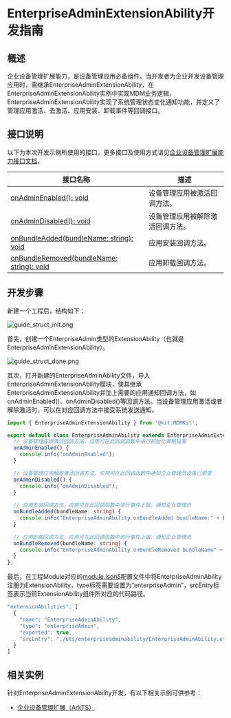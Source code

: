 # EnterpriseAdminExtensionAbility开发指南
<!--Kit: MDM Kit-->
<!--Subsystem: Customization-->
<!--Owner: @huanleima-->
<!--Designer: @liuzuming-->
<!--Tester: @lpw_work-->
<!--Adviser: @Brilliantry_Rui-->

## 概述

企业设备管理扩展能力，是设备管理应用必备组件。当开发者为企业开发设备管理应用时，需继承EnterpriseAdminExtensionAbility，在EnterpriseAdminExtensionAbility实例中实现MDM业务逻辑，EnterpriseAdminExtensionAbility实现了系统管理状态变化通知功能，并定义了管理应用激活、去激活、应用安装、卸载事件等回调接口。

## 接口说明
以下为本次开发示例所使用的接口，更多接口及使用方式请见[企业设备管理扩展能力接口文档](../../application-dev/reference/apis-mdm-kit/js-apis-EnterpriseAdminExtensionAbility.md)。

| 接口名称                                  | 描述                         |
| ----------------------------------------- | ---------------------------- |
| [onAdminEnabled(): void](../../application-dev/reference/apis-mdm-kit/js-apis-EnterpriseAdminExtensionAbility.md#enterpriseadminextensionabilityonadminenabled)                    | 设备管理应用被激活回调方法。   |
| [onAdminDisabled(): void](../../application-dev/reference/apis-mdm-kit/js-apis-EnterpriseAdminExtensionAbility.md#enterpriseadminextensionabilityonadmindisabled)                   | 设备管理应用被解除激活回调方法。 |
| [onBundleAdded(bundleName: string): void](../../application-dev/reference/apis-mdm-kit/js-apis-EnterpriseAdminExtensionAbility.md#enterpriseadminextensionabilityonbundleadded)   | 应用安装回调方法。             |
| [onBundleRemoved(bundleName: string): void](../../application-dev/reference/apis-mdm-kit/js-apis-EnterpriseAdminExtensionAbility.md#enterpriseadminextensionabilityonbundleremoved) | 应用卸载回调方法。             |

## 开发步骤

新建一个工程后，结构如下：

![guide_struct_init.png](./figures/guide_struct_init.png)

首先，创建一个EnterpriseAdmin类型的ExtensionAbility（也就是EnterpriseAdminExtensionAbility）。

![guide_struct_done.png](./figures/guide_struct_done.png)

其次，打开新建的EnterpriseAdminAbility文件，导入EnterpriseAdminExtensionAbility模块，使其继承EnterpriseAdminExtensionAbility并加上需要的应用通知回调方法，如onAdminEnabled()、onAdminDisabled()等回调方法。当设备管理应用激活或者解除激活时，可以在对应回调方法中接受系统发送通知。

```ts
import { EnterpriseAdminExtensionAbility } from '@kit.MDMKit';

export default class EnterpriseAdminAbility extends EnterpriseAdminExtensionAbility {
  // 设备管理应用激活回调方法，应用可在此回调函数中进行初始化策略设置
  onAdminEnabled() {
    console.info("onAdminEnabled");
  }

  // 设备管理应用解除激活回调方法，应用可在此回调函数中通知企业管理员设备已脱管
  onAdminDisabled() {
    console.info("onAdminDisabled");
  }
  
  // 应用安装回调方法，应用可在此回调函数中进行事件上报，通知企业管理员
  onBundleAdded(bundleName: string) {
    console.info("EnterpriseAdminAbility onBundleAdded bundleName:" + bundleName);
  }

  // 应用卸载回调方法，应用可在此回调函数中进行事件上报，通知企业管理员
  onBundleRemoved(bundleName: string) {
    console.info("EnterpriseAdminAbility onBundleRemoved bundleName" + bundleName);
  }
};
```

最后，在工程Module对应的[module.json5](../quick-start/module-configuration-file.md)配置文件中将EnterpriseAdminAbility注册为ExtensionAbility，type标签需要设置为“enterpriseAdmin”，srcEntry标签表示当前ExtensionAbility组件所对应的代码路径。

```ts
"extensionAbilities": [
  {
	"name": "EnterpriseAdminAbility",
	"type": "enterpriseAdmin",
	"exported": true,
	"srcEntry": "./ets/enterpriseadminability/EnterpriseAdminAbility.ets"
  }
]
```

## 相关实例

针对EnterpriseAdminExtensionAbility开发，有以下相关示例可供参考：

- [企业设备管理扩展（ArkTS）](https://gitcode.com/openharmony/applications_app_samples/tree/master/code/SystemFeature/ApplicationModels/EnterpriseAdminExtensionAbility)